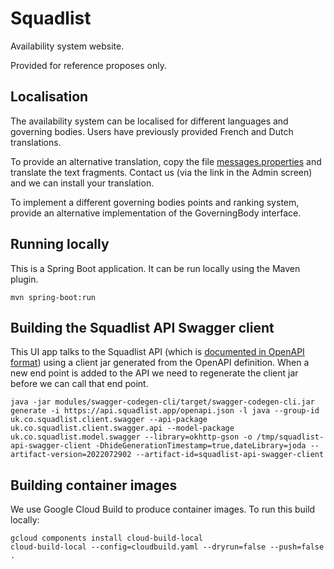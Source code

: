 # Squadlist

Availability system website.

Provided for reference proposes only.


## Localisation

The availability system can be localised for different languages and governing bodies.
Users have previously provided French and Dutch translations.

To provide an alternative translation, copy the file [messages.properties](src/main/resources/messages.properties) and translate the text fragments.
Contact us (via the link in the Admin screen) and we can install your translation.

To implement a different governing bodies points and ranking system, provide an alternative implementation of the GoverningBody interface.


## Running locally

This is a Spring Boot application. It can be run locally using the Maven plugin.

```
mvn spring-boot:run
```

## Building the Squadlist API Swagger client

This UI app talks to the Squadlist API (which is [documented in OpenAPI format](https://api.squadlist.app/openapi.json)) using a client jar generated from the OpenAPI definition.
When a new end point is added to the API we need to regenerate the client jar before we can call that end point.

```
java -jar modules/swagger-codegen-cli/target/swagger-codegen-cli.jar generate -i https://api.squadlist.app/openapi.json -l java --group-id uk.co.squadlist.client.swagger --api-package uk.co.squadlist.client.swagger.api --model-package uk.co.squadlist.model.swagger --library=okhttp-gson -o /tmp/squadlist-api-swagger-client -DhideGenerationTimestamp=true,dateLibrary=joda --artifact-version=2022072902 --artifact-id=squadlist-api-swagger-client
```

## Building container images

We use Google Cloud Build to produce container images.
To run this build locally:

```
gcloud components install cloud-build-local
cloud-build-local --config=cloudbuild.yaml --dryrun=false --push=false .
```

